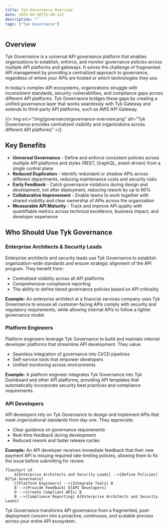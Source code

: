 ```yaml
---
title: Tyk Governance Overview
date: 2025-04-28T15:49:11Z
description: ""
tags: ["Tyk Governance"]
---
```


## Overview

Tyk Governance is a universal API governance platform that enables organizations to establish, enforce, and monitor governance policies across multiple API platforms and gateways. It solves the challenge of fragmented API management by providing a centralized approach to governance, regardless of where your APIs are hosted or which technologies they use.

In today's complex API ecosystems, organizations struggle with inconsistent standards, security vulnerabilities, and compliance gaps across different API platforms. Tyk Governance bridges these gaps by creating a unified governance layer that works seamlessly with Tyk Gateway and extends to third-party API platforms, such as AWS API Gateway.

{{< img src="/img/governance/governance-overview.png" alt="Tyk Governance provides centralized visibility and organizations across different API platforms" >}}

## Key Benefits

* **Universal Governance** - Define and enforce consistent policies across multiple API platforms and styles (REST, GraphQL, event-driven) from a single control plane
* **Reduced Duplication** - Identify redundant or shadow APIs across different departments, reducing maintenance costs and security risks
* **Early Feedback** - Catch governance violations during design and development, not after deployment, reducing rework by up to 60%
* **Collaborative Improvement** - Enable teams to work together with shared visibility and clear ownership of APIs across the organization
* **Measurable API Maturity** - Track and improve API quality with quantifiable metrics across technical excellence, business impact, and developer experience

## Who Should Use Tyk Governance

### Enterprise Architects & Security Leads

Enterprise architects and security leads use Tyk Governance to establish organization-wide standards and ensure strategic alignment of the API program. They benefit from:

* Centralized visibility across all API platforms
* Comprehensive compliance reporting
* The ability to define tiered governance policies based on API criticality

**Example:** An enterprise architect at a financial services company uses Tyk Governance to ensure all customer-facing APIs comply with security and regulatory requirements, while allowing internal APIs to follow a lighter governance model.

### Platform Engineers

Platform engineers leverage Tyk Governance to build and maintain internal developer platforms that streamline API development. They value:

* Seamless integration of governance into CI/CD pipelines
* Self-service tools that empower developers
* Unified monitoring across environments

**Example:** A platform engineer integrates Tyk Governance into Tyk Dashboard and other API platforms, providing API templates that automatically incorporate security best practices and compliance requirements.

### API Developers

API developers rely on Tyk Governance to design and implement APIs that meet organizational standards from day one. They appreciate:

* Clear guidance on governance requirements
* Real-time feedback during development
* Reduced rework and faster release cycles

**Example:** An API developer receives immediate feedback that their new payment API is missing required rate-limiting policies, allowing them to fix the issue before submitting for review.

```mermaid
flowchart LR
    A[Enterprise Architects and Security Leads] -->|Define Policies| B[Tyk Governance]
    C[Platform Engineers] -->|Integrate Tools| B
    B -->|Provide Feedback| D[API Developers]
    D -->|Create Compliant APIs| B
    B -->|Compliance Reporting| A[Enterprise Architects and Security Leads]
```

Tyk Governance transforms API governance from a fragmented, post-deployment concern into a proactive, continuous, and scalable process across your entire API ecosystem.
